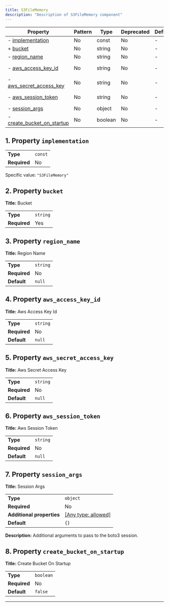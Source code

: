 ```yaml
---
title: S3FileMemory
description: "Description of S3FileMemory component"
---
```


| Property                                                 | Pattern | Type    | Deprecated | Definition | Title/Description        |
| -------------------------------------------------------- | ------- | ------- | ---------- | ---------- | ------------------------ |
| - [implementation](#implementation )                     | No      | const   | No         | -          | -                        |
| + [bucket](#bucket )                                     | No      | string  | No         | -          | Bucket                   |
| - [region_name](#region_name )                           | No      | string  | No         | -          | Region Name              |
| - [aws_access_key_id](#aws_access_key_id )               | No      | string  | No         | -          | Aws Access Key Id        |
| - [aws_secret_access_key](#aws_secret_access_key )       | No      | string  | No         | -          | Aws Secret Access Key    |
| - [aws_session_token](#aws_session_token )               | No      | string  | No         | -          | Aws Session Token        |
| - [session_args](#session_args )                         | No      | object  | No         | -          | Session Args             |
| - [create_bucket_on_startup](#create_bucket_on_startup ) | No      | boolean | No         | -          | Create Bucket On Startup |

## <a name="implementation"></a>1. Property `implementation`

|              |         |
| ------------ | ------- |
| **Type**     | `const` |
| **Required** | No      |

Specific value: `"S3FileMemory"`

## <a name="bucket"></a>2. Property `bucket`

**Title:** Bucket

|              |          |
| ------------ | -------- |
| **Type**     | `string` |
| **Required** | Yes      |

## <a name="region_name"></a>3. Property `region_name`

**Title:** Region Name

|              |          |
| ------------ | -------- |
| **Type**     | `string` |
| **Required** | No       |
| **Default**  | `null`   |

## <a name="aws_access_key_id"></a>4. Property `aws_access_key_id`

**Title:** Aws Access Key Id

|              |          |
| ------------ | -------- |
| **Type**     | `string` |
| **Required** | No       |
| **Default**  | `null`   |

## <a name="aws_secret_access_key"></a>5. Property `aws_secret_access_key`

**Title:** Aws Secret Access Key

|              |          |
| ------------ | -------- |
| **Type**     | `string` |
| **Required** | No       |
| **Default**  | `null`   |

## <a name="aws_session_token"></a>6. Property `aws_session_token`

**Title:** Aws Session Token

|              |          |
| ------------ | -------- |
| **Type**     | `string` |
| **Required** | No       |
| **Default**  | `null`   |

## <a name="session_args"></a>7. Property `session_args`

**Title:** Session Args

|                           |                                                                           |
| ------------------------- | ------------------------------------------------------------------------- |
| **Type**                  | `object`                                                                  |
| **Required**              | No                                                                        |
| **Additional properties** | [[Any type: allowed]](# "Additional Properties of any type are allowed.") |
| **Default**               | `{}`                                                                      |

**Description:** Additional arguments to pass to the boto3 session.

## <a name="create_bucket_on_startup"></a>8. Property `create_bucket_on_startup`

**Title:** Create Bucket On Startup

|              |           |
| ------------ | --------- |
| **Type**     | `boolean` |
| **Required** | No        |
| **Default**  | `false`   |

----------------------------------------------------------------------------------------------------------------------------
